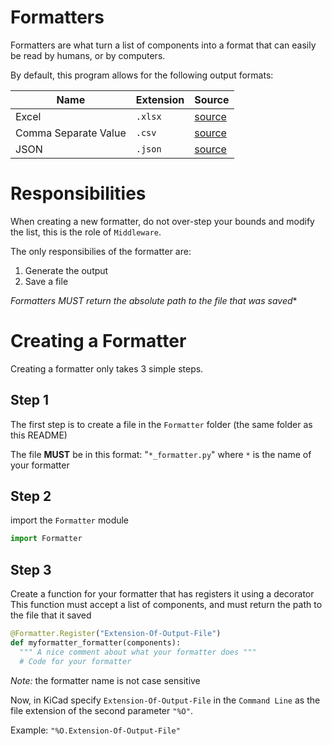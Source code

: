 # Formatters
Formatters are what turn a list of components into a format that can easily be read by humans, or by computers.

By default, this program allows for the following output formats:

Name | Extension | Source |
-----|-----------|---------|
Excel | `.xlsx` | [source](excel_formatter.py) |
Comma Separate Value | `.csv` | [source](csv_formatter.py) |
JSON | `.json` | [source](json_formatter.py) |


# Responsibilities
When creating a new formatter, do not over-step your bounds and modify the list, this is the role of `Middleware`.

The only responsibilies of the formatter are:
1. Generate the output
2. Save a file

*Formatters MUST return the absolute path to the file that was saved**

# Creating a Formatter
Creating a formatter only takes 3 simple steps.

## Step 1
The first step is to create a file in the `Formatter` folder (the same folder as this README)

The file **MUST** be in this format: "`*_formatter.py`" where `*` is the name of your formatter

## Step 2
import the `Formatter` module

```py
import Formatter
```

## Step 3
Create a function for your formatter that has registers it using a decorator
This function must accept a list of components, and must return the path to the file that it saved

```py
@Formatter.Register("Extension-Of-Output-File")
def myformatter_formatter(components):
  """ A nice comment about what your formatter does """
  # Code for your formatter
```

*Note:* the formatter name is not case sensitive

Now, in KiCad specify `Extension-Of-Output-File` in the `Command Line` as the file extension of the second parameter `"%O"`.

Example:
`"%O.Extension-Of-Output-File"`

